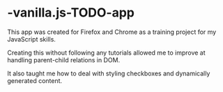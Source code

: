 # -vanilla.js-TODO-app

This app was created for Firefox and Chrome as a training project for my JavaScript skills.

Creating this without following any tutorials allowed me to improve at handling parent-child relations in DOM.

It also taught me how to deal with styling checkboxes and dynamically generated content.